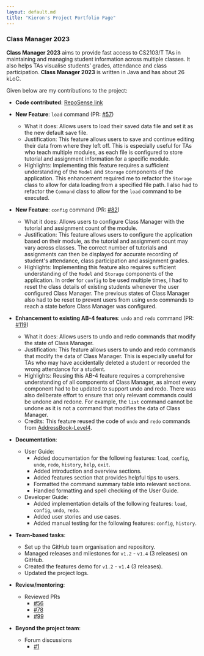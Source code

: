 ```yaml
---
layout: default.md
title: "Kieron's Project Portfolio Page"
---
```


### Class Manager 2023

**Class Manager 2023** aims to provide fast access to CS2103/T TAs in maintaining and managing student information across multiple classes. It also helps TAs visualise students’ grades, attendance and class participation. **Class Manager 2023** is written in Java and has about 26 kLoC.

Given below are my contributions to the project:

* **Code contributed**: [RepoSense link](https://nus-cs2103-ay2324s1.github.io/tp-dashboard/?search=cikguseven&breakdown=true)

* **New Feature**: `load` command (PR: [#57](https://github.com/AY2324S1-CS2103T-T11-1/tp/pull/57))
  * What it does: Allows users to load their saved data file and set it as the new default save file.
  * Justification: This feature allows users to save and continue editing their data from where they left off. This is especially useful for TAs who teach multiple modules, as each file is configured to store tutorial and assignment information for a specific module.
  * Highlights: Implementing this feature requires a sufficient understanding of the `Model` and `Storage` components of the application. This enhancement required me to refactor the `Storage` class to allow for data loading from a specified file path. I also had to refactor the `Command` class to allow for the `load` command to be executed.

* **New Feature**: `config` command (PR: [#82](https://github.com/AY2324S1-CS2103T-T11-1/tp/pull/82))
  * What it does: Allows users to configure Class Manager with the tutorial and assignment count of the module.
  * Justification: This feature allows users to configure the application based on their module, as the tutorial and assignment count may vary across classes. The correct number of tutorials and assignments can then be displayed for accurate recording of student's attendance, class participation and assignment grades.
  * Highlights: Implementing this feature also requires sufficient understanding of the `Model` and `Storage` components of the application. In order for `config` to be used multiple times, I had to reset the class details of existing students whenever the user configured Class Manager. The previous states of Class Manager also had to be reset to prevent users from using `undo` commands to reach a state before Class Manager was configured.

* **Enhancement to existing AB-4 features**: `undo` and `redo` command (PR: [#119](https://github.com/AY2324S1-CS2103T-T11-1/tp/pull/119))
  * What it does: Allows users to undo and redo commands that modify the state of Class Manager.
  * Justification: This feature allows users to undo and redo commands that modify the data of Class Manager. This is especially useful for TAs who may have accidentally deleted a student or recorded the wrong attendance for a student.
  * Highlights: Reusing this AB-4 feature requires a comprehensive understanding of all components of Class Manager, as almost every component had to be updated to support undo and redo. There was also deliberate effort to ensure that only relevant commands could be undone and redone. For example, the `list` command cannot be undone as it is not a command that modifies the data of Class Manager.
  * Credits: This feature reused the code of `undo` and `redo` commands from [AddressBook-Level4](https://github.com/se-edu/addressbook-level4).

* **Documentation**:
    * User Guide:
      * Added documentation for the following features: `load`, `config`, `undo`, `redo`, `history`, `help`, `exit`.
      * Added introduction and overview sections.
      * Added features section that provides helpful tips to users.
      * Formatted the command summary table into relevant sections.
      * Handled formatting and spell checking of the User Guide.
    * Developer Guide:
      * Added implementation details of the following features: `load`, `config`, `undo`, `redo`.
      * Added user stories and use cases.
      * Added manual testing for the following features: `config`, `history`.

* **Team-based tasks**:
  * Set up the GitHub team organisation and repository.
  * Managed releases and milestones for `v1.2` - `v1.4` (3 releases) on GitHub.
  * Created the features demo for `v1.2` - `v1.4` (3 releases).
  * Updated the project logs.

* **Review/mentoring**:
  * Reviewed PRs
    * [#56](https://github.com/AY2324S1-CS2103T-T11-1/tp/pull/56#discussion_r1359157372)
    * [#78](https://github.com/AY2324S1-CS2103T-T11-1/tp/pull/78#discussion_r1363703267)
    * [#99](https://github.com/AY2324S1-CS2103T-T11-1/tp/pull/99#discussion_r1371868108)

* **Beyond the project team**:
  * Forum discussions
    * [#1](https://github.com/nus-cs2103-AY2324S1/forum/issues/54)
